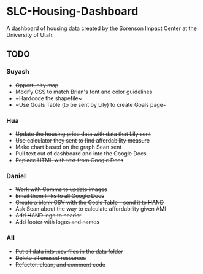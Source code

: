 # SLC-Housing-Dashboard

A dashboard of housing data created by the Sorenson Impact Center at the University of Utah. 

## TODO

### Suyash
* ~~Opportunity map~~
* Modify CSS to match Brian's font and color guidelines
* ~Hardcode the shapefile~
* ~Use Goals Table (to be sent by Lily) to create Goals page~

### Hua
* ~~Update the housing price data with data that Lily sent~~
* ~~Use calculator they sent to find affordability measure~~
* Make chart based on the graph Sean sent
* ~~Pull text out of dashboard and into the Google Docs~~
* ~~Replace HTML with text from Google Docs~~

### Daniel
* ~~Work with Comms to update images~~
* ~~Email them links to all Google Docs~~
* ~~Create a blank CSV with the Goals Table - send it to HAND~~
* ~~Ask Sean about the way to calculate affordability given AMI~~
* ~~Add HAND logo to header~~ 
* ~~Add footer with logos and names~~ 


### All
* ~~Put all data into .csv files in the data folder~~
* ~~Delete all unused resources~~
* ~~Refactor, clean, and comment code~~




